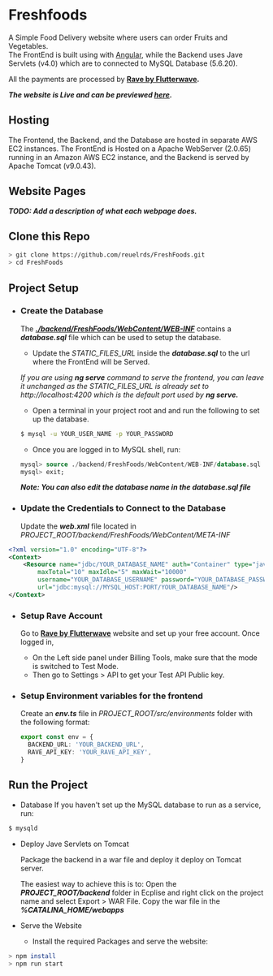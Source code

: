 # Freshfoods

A Simple Food Delivery website where users can order Fruits and Vegetables.  
The FrontEnd is built using with [Angular](https://angular.io), while the Backend uses Jave Servlets (v4.0) which are to connected to MySQL Database (5.6.20).

All the payments are processed by **[Rave by Flutterwave](https://ravepay.co/).**


**_The website is Live and can be previewed [here](http://3.139.60.126/FreshFoods)._**


## Hosting
The Frontend, the Backend, and the Database are hosted in separate AWS EC2 instances. The FrontEnd is Hosted on a Apache WebServer (2.0.65) running in an Amazon AWS EC2 instance, and the Backend is served by Apache Tomcat (v9.0.43).

## Website Pages

***TODO: Add a description of what each webpage does.***

## Clone this Repo

```bash
> git clone https://github.com/reuelrds/FreshFoods.git
> cd FreshFoods
```
## Project Setup

* ### Create the Database  
  
    The __*[./backend/FreshFoods/WebContent/WEB-INF](https://github.com/reuelrds/FreshFoods/tree/main/backend/FreshFoods/WebContent/WEB-INF)*__ contains a ***database.sql*** file which can be used to setup the database.

    * Update the *STATIC_FILES_URL* inside the ***database.sql*** to the url where the FrontEnd will be Served.  
    
    *If you are using **ng serve** command to serve the frontend, you can leave it unchanged as the STATIC_FILES_URL is already set to http://localhost:4200 which is the default port used by **ng serve.***
  
    * Open a terminal in your project root and and run the following to set up the database.
  
  ```bash
  $ mysql -u YOUR_USER_NAME -p YOUR_PASSWORD
  ```

    * Once you are logged in to MySQL shell, run:
  
  ```sql
  mysql> source ./backend/FreshFoods/WebContent/WEB-INF/database.sql
  mysql> exit;
  ```

  ***Note: You can also edit the database name in the database.sql file***

 * ### Update the Credentials to Connect to the Database
    Update the ***web.xml*** file located in *PROJECT_ROOT/backend/FreshFoods/WebContent/META-INF*

```xml
<?xml version="1.0" encoding="UTF-8"?>
<Context>
	<Resource name="jdbc/YOUR_DATABASE_NAME" auth="Container" type="javax.sql.DataSource"
        maxTotal="10" maxIdle="5" maxWait="10000"
        username="YOUR_DATABASE_USERNAME" password="YOUR_DATABASE_PASSWORD" driverClassName="com.mysql.cj.jdbc.Driver"
        url="jdbc:mysql://MYSQL_HOST:PORT/YOUR_DATABASE_NAME"/>
</Context>
```
    
* ### Setup Rave Account

  Go to **[Rave by Flutterwave](https://ravepay.co/)** website and set up your free account. Once logged in,

  * On the Left side panel under Billing Tools, make sure that the mode is switched to Test Mode.
  * Then go to Settings > API to get your Test API Public key.

* ### Setup Environment variables for the frontend
  Create an ***env.ts*** file in *PROJECT_ROOT/src/environments* folder with the following format:

  ```typescript
  export const env = {
    BACKEND_URL: 'YOUR_BACKEND_URL',
    RAVE_API_KEY: 'YOUR_RAVE_API_KEY',
  }

  ```
  
## Run the Project

* Database
    If you haven't set up the MySQL database to run as a service, run:
```bash
$ mysqld
```

* Deploy Jave Servlets on Tomcat  
    
    Package the backend in a war file and deploy it deploy on Tomcat server.  
   
   The easiest way to achieve this is to: Open the ***PROJECT_ROOT/backend*** folder in Ecplise and right click on the project name and select Export > WAR File.
   Copy the war file in the ***%CATALINA_HOME/webapps***

* Serve the Website  

    * Install the required Packages and serve the website:

```bash
> npm install
> npm run start
```
